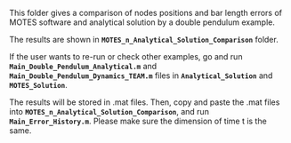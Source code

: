 This folder gives a comparison of nodes positions and bar length errors of MOTES software and analytical solution by a double pendulum example.

The results are shown in **`MOTES_n_Analytical_Solution_Comparison`** folder. 

If the user wants to re-run or check other examples, go and run **`Main_Double_Pendulum_Analytical.m`** and **`Main_Double_Pendulum_Dynamics_TEAM.m`** files in **`Analytical_Solution`** and **`MOTES_Solution`**. 

The results will be stored in .mat files. Then, copy and paste the .mat files into **`MOTES_n_Analytical_Solution_Comparison`**, and run **`Main_Error_History.m`**. Please make sure the dimension of time t is the same.
